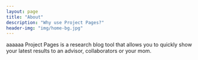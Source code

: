 ```yaml
---
layout: page
title: "About"
description: "Why use Project Pages?"
header-img: "img/home-bg.jpg"
---
```

aaaaaa
Project Pages is a research blog tool that allows you to quickly show your latest results to an advisor, collaborators or your mom.
	
